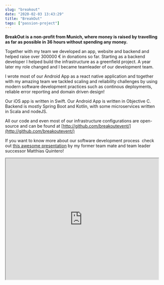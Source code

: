 ```yaml
---
slug: "breakout"
date: "2020-02-03 13:43:29"
title: "BreakOut"
tags: ["passion-project"]
---
```

**BreakOut is a non-profit from Munich, where money is raised by travelling as far as possible in 36 hours without spending any money.**

Together with my team we developed an app, website and backend and helped raise over 300000 € in donations so far. Starting as a backend developer I helped build the infrastructure as a greenfield project. A year later my role changed and I became teamleader of our development team.

I wrote most of our Android App as a react native application and together with my amazing team we tackled scaling and reliability challenges by using modern software development practices such as continous deployments, reliable error reporting and domain driven design!

Our iOS app is written in Swift. Our Android App is written in Objective C. Backend is mostly Spring Boot and Kotlin, with some microservices written in Scala and nodeJS.

All our code and even most of our infrastructure configurations are open-source and can be found at [http://github.com/breakoutevent/](http://github.com/breakoutevent/)

If you want to know more about our software development process  check out [this awesome presentation](http://kotlin.quintero.io) by my former team mate and team leader successor Matthias Quintero!

<iframe src="https://kotlin.quintero.io" width="100%" height="400px"></iframe>